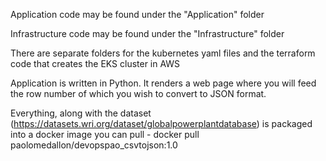 Application code may be found under the "Application" folder


Infrastructure code may be found under the "Infrastructure" folder


There are separate folders for the kubernetes yaml files and the terraform code that creates the EKS cluster in AWS


Application is written in Python. It renders a web page where you will feed the row number of which you wish to convert to JSON format.


Everything, along with the dataset (https://datasets.wri.org/dataset/globalpowerplantdatabase) is packaged into a docker image you can pull - docker pull paolomedallon/devopspao_csvtojson:1.0
